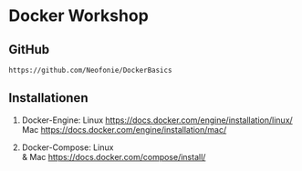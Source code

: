 # Docker Workshop 

## GitHub
    https://github.com/Neofonie/DockerBasics

## Installationen

1. Docker-Engine: 
    Linux https://docs.docker.com/engine/installation/linux/<br/>
    Mac   https://docs.docker.com/engine/installation/mac/<br/>
    
2. Docker-Compose:
    Linux<br/>
    & Mac https://docs.docker.com/compose/install/
